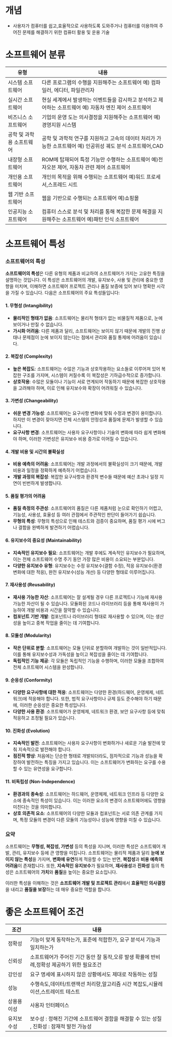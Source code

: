 # 개념
* 사용자가 컴퓨터를 쉽고,효율적으로 사용하도록 도와주거나 컴퓨터를 이용하여 주어진 문제를 해결하기 위한 컴퓨터 활용 및 운용 기술

# 소프트웨어 분류

유형|내용
|---|---|
시스템 소프트웨어|다른 프로그램의 수행을 지원해주는 소프트웨어 예) 컴파일러, 에디터, 파일관리자
실시간 소프트웨어|현실 세계에서 발생하는 이벤트들을 감시하고 분석하고 제어하는 소프트웨어 예) 자동차 엔진 제어 소프트웨어
비즈니스 소프트웨어|기업의 운영 도는 의사결정을 지원해주는 소프트웨어 예) 경영지원 시스템
공학 및 과학용 소프트웨어|공학 및 과학적 연구를 지원하고 고속의 데이터 처리가 가능한 소프트웨어 예) 인공위성 궤도 분석 소프트웨어,CAD
내장형 소프트웨어|ROM에 탑재되어 특정 기능만 수행하는 소프트웨어 예)전자오븐 제어, 자동차 관련 제어 소프트웨어
개인용 소프트웨어|개인의 목적을 위해 수행되는 소프트웨어 예)워드 프로세서,스프레드 시트 
웹 기반 소프트웨어|웹을 기반으로 수행되는 소프트웨어 예)쇼핑몰
인공지능 소프트웨어|컴퓨터 스스로 분석 및 처리를 통해 복잡한 문제 해결을 지원해주는 소프트웨어 예)패턴 인식 소프트웨어

# 소프트웨어 특성

### 소프트웨어의 특성

**소프트웨어의 특성**은 다른 유형의 제품과 비교하여 소프트웨어가 가지는 고유한 특징을 설명하는 것입니다. 이 특성은 소프트웨어의 개발, 유지보수, 사용 및 관리에 중요한 영향을 미치며, 이해하면 소프트웨어 프로젝트 관리나 품질 보증에 있어 보다 명확한 시각을 가질 수 있습니다. 다음은 소프트웨어의 주요 특성들입니다:

#### 1. 무형성 (Intangibility)
- **물리적인 형태가 없음**: 소프트웨어는 물리적 형태가 없는 비물질적 제품으로, 눈에 보이거나 만질 수 없습니다.
- **가시화 어려움**: 다른 제품과 달리, 소프트웨어는 보이지 않기 때문에 개발의 진행 상태나 문제점이 눈에 보이지 않는다는 점에서 관리와 품질 통제에 어려움이 있습니다.

#### 2. 복잡성 (Complexity)
- **높은 복잡도**: 소프트웨어는 수많은 기능과 상호작용하는 요소들로 이루어져 있어 복잡한 구조를 가지며, 시스템이 커질수록 이 복잡성은 기하급수적으로 증가합니다.
- **상호작용**: 수많은 모듈이나 기능이 서로 연계되어 작동하기 때문에 복잡한 상호작용을 고려해야 하며, 이로 인해 유지보수와 확장이 어려워질 수 있습니다.

#### 3. 가변성 (Changeability)
- **쉬운 변경 가능성**: 소프트웨어는 요구사항 변화에 맞춰 수정과 변경이 용이합니다. 하지만 이 변경이 잦아지면 전체 시스템의 안정성과 품질에 문제가 발생할 수 있습니다.
- **요구사항 변경**: 소프트웨어는 사용자 요구사항이나 기술의 변화에 따라 쉽게 변화해야 하며, 이러한 가변성은 유지보수 비용 증가로 이어질 수 있습니다.

#### 4. 개발 비용 및 시간의 불확실성
- **비용 예측의 어려움**: 소프트웨어는 개발 과정에서의 불확실성이 크기 때문에, 개발 비용과 일정을 정확하게 예측하기 어렵습니다.
- **개발 과정의 복잡성**: 복잡한 요구사항과 환경적 변수들 때문에 예산 초과나 일정 지연이 빈번하게 발생합니다.

#### 5. 품질 평가의 어려움
- **품질 측정의 주관성**: 소프트웨어의 품질은 다른 제품처럼 눈으로 확인하기 어렵고, 기능성, 사용성, 효율성 등 여러 관점에서 주관적인 판단이 들어가기 쉽습니다.
- **무형의 특성**: 무형의 특성으로 인해 테스트와 검증이 중요하며, 품질 평가 시에 버그나 결함을 완벽하게 발견하기 어렵습니다.

#### 6. 유지보수의 중요성 (Maintainability)
- **지속적인 유지보수 필요**: 소프트웨어는 개발 후에도 계속적인 유지보수가 필요하며, 이는 전체 소프트웨어 수명 주기 동안 가장 많은 비용이 소요되는 부분입니다.
- **다양한 유지보수 유형**: 유지보수는 수정 유지보수(결함 수정), 적응 유지보수(환경 변화에 대한 적응), 완전 유지보수(성능 개선) 등 다양한 형태로 이루어집니다.

#### 7. 재사용성 (Reusability)
- **재사용 가능한 자산**: 소프트웨어는 잘 설계될 경우 다른 프로젝트나 기능에 재사용 가능한 자산이 될 수 있습니다. 모듈화된 코드나 라이브러리 등을 통해 재사용이 가능하여 개발 비용과 시간을 절약할 수 있습니다.
- **컴포넌트 기반 개발**: 컴포넌트나 라이브러리 형태로 재사용할 수 있으며, 이는 생산성을 높이고 중복 작업을 줄이는 데 기여합니다.

#### 8. 모듈성 (Modularity)
- **작은 단위로 분할**: 소프트웨어는 모듈 단위로 분할하여 개발하는 것이 일반적입니다. 이를 통해 유지보수성과 가독성을 높이고 복잡성을 줄이는 데 기여합니다.
- **독립적인 기능 제공**: 각 모듈은 독립적인 기능을 수행하며, 이러한 모듈을 조합하여 전체 소프트웨어 시스템을 완성합니다.

#### 9. 순응성 (Conformity)
- **다양한 요구사항에 대한 적응**: 소프트웨어는 다양한 환경(하드웨어, 운영체제, 네트워크)에 적응해야 합니다. 또한, 법적 요구사항이나 규제 등도 준수해야 하기 때문에, 이러한 순응성은 중요한 특성입니다.
- **다양한 사용 환경**: 소프트웨어가 운영체제, 네트워크 환경, 보안 요구사항 등에 맞춰 적응하고 조정될 필요가 있습니다.

#### 10. 진화성 (Evolution)
- **지속적인 발전**: 소프트웨어는 사용자 요구사항이 변화하거나 새로운 기술 발전에 맞춰 지속적으로 발전해야 합니다.
- **점진적 향상**: 처음에는 단순한 형태로 개발되더라도, 점차적으로 기능과 성능을 확장하여 발전하는 특징을 가지고 있습니다. 이는 소프트웨어가 변화하는 요구를 수용할 수 있는 유연성을 요구합니다.

#### 11. 비독립성 (Non-Independence)
- **환경과의 종속성**: 소프트웨어는 하드웨어, 운영체제, 네트워크 인프라 등 다양한 요소에 종속적인 특성이 있습니다. 이는 이러한 요소의 변경이 소프트웨어에도 영향을 미친다는 것을 의미합니다.
- **상호 의존적 요소**: 소프트웨어의 다양한 모듈과 컴포넌트는 서로 의존 관계를 가지며, 특정 모듈의 변경이 다른 모듈의 기능성이나 성능에 영향을 미칠 수 있습니다.

### 요약
소프트웨어는 **무형성, 복잡성, 가변성** 등의 특성을 지니며, 이러한 특성은 소프트웨어 개발, 관리, 유지보수 등에 큰 영향을 미칩니다. 소프트웨어는 물리적 제품과 달리 **눈에 보이지 않는 특성**을 가지며, **변화에 유연**하게 적응할 수 있는 반면, **복잡성**과 **비용 예측의 어려움**이 존재합니다. 또한, **지속적인 유지보수**가 필요하며, **재사용성**과 **진화성** 등의 특성은 소프트웨어의 **가치**와 **품질**을 높이는 중요한 요소입니다.

이러한 특성을 이해하는 것은 **소프트웨어 개발 및 프로젝트 관리**에서 **효율적인 의사결정**을 내리고 **품질을 보장**하는 데 매우 중요한 역할을 합니다.


# 좋은 소프트웨어 조건

조건|내용
|---|---|
정확성|기능이 맞게 동작하는가, 표준에 적합한가, 요구 분석서 기능과 일치하는가
신뢰성|소프트웨어가 주어진 기간 동안 잘 동작,오류 발생 확률에 반비례,정확성 제공하기 위한 필요조건
강인성|요구 명세에 표시하지 않은 상황에서도 제대로 작동하는 성질
성능|수행속도,데이터/트랜잭션 처리량,알고리즘 시간 복잡도,시뮬레이션,스트레이트 테스트
상용용이성|사용자 인터페이스
유지보수성| 보수성 : 정해진 기간에 소프트웨어 결함을 해결할 수 있는 성질 , 진화성 : 잠재적 발전 가능성


